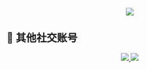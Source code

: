 
<p align="center">
  <img src="https://readme-typing-svg.herokuapp.com?lines=您好！欢迎来到一个小透明的主页;(=^▽^=)&center=true&size=27&color=FFFFFF&background=111111&vCenter=true&width=500" />
</p>

## 📡 其他社交账号

<div align="center">

  <a href="https://space.bilibili.com/3546717974694197" target="_blank">
    <img src="https://img.shields.io/badge/Bilibili-B站-ff69b4?logo=bilibili&logoColor=white&labelColor=2e2e2e&style=for-the-badge" />
  </a>

  <a href="mailto:yanghuaqing452@outlook.com">
    <img src="https://img.shields.io/badge/Email-邮箱-1e90ff?logo=gmail&logoColor=white&labelColor=2e2e2e&style=for-the-badge" />
  </a>

</div>
